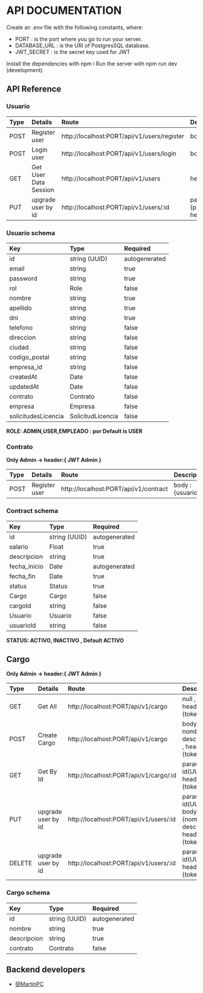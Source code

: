 # API DOCUMENTATION

Create an .env file with the following constants, where:

- PORT : is the port where you go to run your server.
- DATABASE_URL : is the URI of PostgresSQL database.
- JWT_SECRET : is the secret key used for JWT

Install the dependencies with npm i
Run the server with npm run dev (development)

## API Reference

### Usuario

| Type | Details               | Route                                       | Description                                                                                        |
| :--- | :-------------------- | :------------------------------------------ | :------------------------------------------------------------------------------------------------- |
| POST | Register user         | http://localhost:PORT/api/v1/users/register | body : {email,password,nombre,apellido,dni}                                                        |
| POST | Login user            | http://localhost:PORT/api/v1/users/login    | body : { email, password }                                                                         |
| GET  | Get User Data Session | http://localhost:PORT/api/v1/users          | headers : { token}                                                                                 |
| PUT  | upgrade user by id    | http://localhost:PORT/api/v1/users/:id      | params : { id }, body : {password,nombre,apellido,dni,telefono,direccion,ciudad}, headers: {token} |

### Usuario schema

| Key                 | Type              | Required      |
| :------------------ | :---------------- | :------------ |
| id                  | string (UUID)     | autogenerated |
| email               | string            | true          |
| password            | string            | true          |
| rol                 | Role              | false         |
| nombre              | string            | true          |
| apellido            | string            | true          |
| dni                 | string            | true          |
| telefono            | string            | false         |
| direccion           | string            | false         |
| ciudad              | string            | false         |
| codigo_postal       | string            | false         |
| empresa_id          | string            | false         |
| createdAt           | Date              | false         |
| updatedAt           | Date              | false         |
| contrato            | Contrato          | false         |
| empresa             | Empresa           | false         |
| solicitudesLicencia | SolicitudLicencia | false         |

**ROLE: ADMIN,USER,EMPLEADO : por Default is USER**

### Contrato

**Only Admin -> header:{ JWT Admin }**

| Type | Details       | Route                                 | Description                                                           |
| :--- | :------------ | :------------------------------------ | :-------------------------------------------------------------------- |
| POST | Register user | http://localhost:PORT/api/v1/contract | body : {usuarioId,salario,descripcion,cargoId,fecha_inicio,fecha_fin} |

### Contract schema

| Key          | Type          | Required      |
| :----------- | :------------ | :------------ |
| id           | string (UUID) | autogenerated |
| salario      | Float         | true          |
| descripcion  | string        | true          |
| fecha_inicio | Date          | autogenerated |
| fecha_fin    | Date          | true          |
| status       | Status        | true          |
| Cargo        | Cargo         | false         |
| cargoId      | string        | false         |
| Usuario      | Usuario       | false         |
| usuarioId    | string        | false         |

**STATUS: ACTIVO, INACTIVO , Default ACTIVO**

## Cargo

**Only Admin -> header:{ JWT Admin }**

| Type   | Details            | Route                                  | Description                                                          |
| :----- | :----------------- | :------------------------------------- | :------------------------------------------------------------------- |
| GET    | Get All            | http://localhost:PORT/api/v1/cargo     | null , headers: {token}                                              |
| POST   | Create Cargo       | http://localhost:PORT/api/v1/cargo     | body : { nombre, descripcion } , headers: {token}                    |
| GET    | Get By Id          | http://localhost:PORT/api/v1/cargo/:id | param : { id(UUID), headers: {token} }                               |
| PUT    | upgrade user by id | http://localhost:PORT/api/v1/users/:id | param : { id(UUID) }, body : {nombre, descripcion}, headers: {token} |
| DELETE | upgrade user by id | http://localhost:PORT/api/v1/users/:id | param : { id(UUID) }, headers: {token}                               |

### Cargo schema

| Key         | Type          | Required      |
| :---------- | :------------ | :------------ |
| id          | string (UUID) | autogenerated |
| nombre      | string        | true          |
| descripcion | string        | true          |
| contrato    | Contrato      | false         |

## Backend developers

- [@MartinPC](https://github.com/MarkpherDev)

